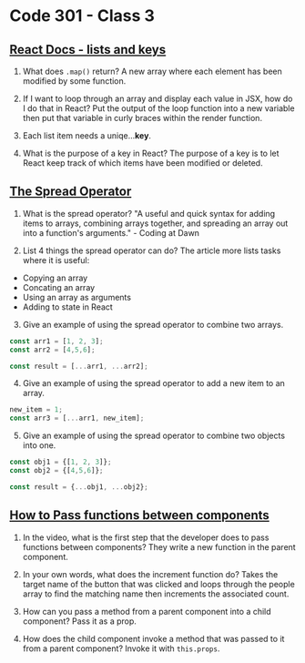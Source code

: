 # Code 301 - Class 3

## [React Docs - lists and keys](https://reactjs.org/docs/lists-and-keys.html)

1. What does `.map()` return?
A new array where each element has been modified by some function.

2. If I want to loop through an array and display each value in JSX, how do I do that in React?
Put the output of the loop function into a new variable then put that variable in curly braces within the render function.

3. Each list item needs a uniqe...**key**.

4. What is the purpose of a key in React?
The purpose of a key is to let React keep track of which items have been modified or deleted.

## [The Spread Operator](https://medium.com/coding-at-dawn/how-to-use-the-spread-operator-in-javascript-b9e4a8b06fab)

1. What is the spread operator?
"A useful and quick syntax for adding items to arrays, combining arrays together, and spreading an array out into a function's arguments." - Coding at Dawn

2. List 4 things the spread operator can do?
The article more lists tasks where it is useful:
- Copying an array
- Concating an array
- Using an array as arguments
- Adding to state in React

3. Give an example of using the spread operator to combine two arrays.

```js
const arr1 = [1, 2, 3];
const arr2 = [4,5,6];

const result = [...arr1, ...arr2];
```

4. Give an example of using the spread operator to add a new item to an array.

```js
new_item = 1;
const arr3 = [...arr1, new_item];
```

5. Give an example of using the spread operator to combine two objects into one.

```js
const obj1 = {[1, 2, 3]};
const obj2 = {[4,5,6]};

const result = {...obj1, ...obj2};
```

## [How to Pass functions between components](https://www.youtube.com/watch?v=c05OL7XbwXU)

1. In the video, what is the first step that the developer does to pass functions between components?
They write a new function in the parent component.

2. In your own words, what does the increment function do?
Takes the target name of the button that was clicked and loops through the people array to find the matching name then increments the associated count.

3. How can you pass a method from a parent component into a child component?
Pass it as a prop.

4. How does the child component invoke a method that was passed to it from a parent component?
Invoke it with `this.props`.
